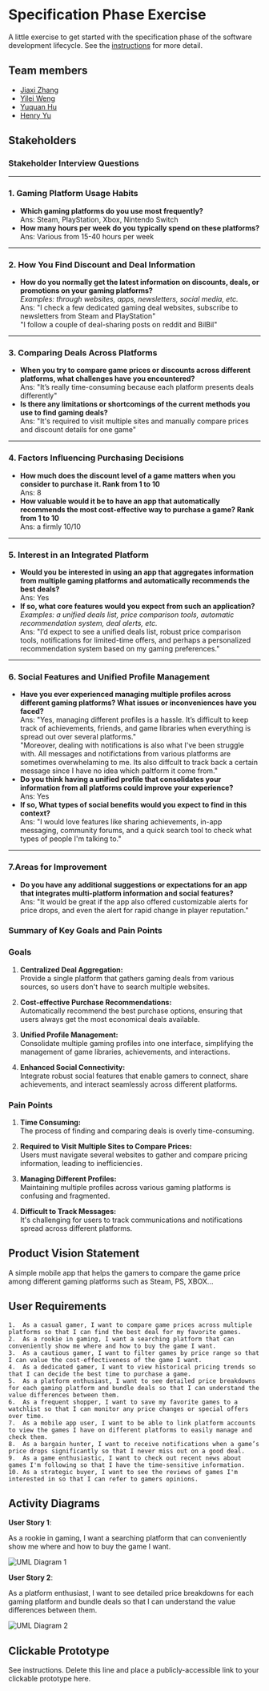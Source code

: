 # Specification Phase Exercise

A little exercise to get started with the specification phase of the software development lifecycle. See the [instructions](instructions.md) for more detail.

## Team members

- [Jiaxi Zhang](https://github.com/SuQichen777)
- [Yilei Weng](https://github.com/ShadderD)
- [Yuquan Hu](https://github.com/N-A-E-S)
- [Henry Yu](https://github.com/ky2389)

## Stakeholders

### Stakeholder Interview Questions
---

### 1. Gaming Platform Usage Habits
- **Which gaming platforms do you use most frequently?**<br>
  Ans: Steam, PlayStation, Xbox, Nintendo Switch
- **How many hours per week do you typically spend on these platforms?**<br>
  Ans: Various from 15-40 hours per week
---

### 2. How You Find Discount and Deal Information
- **How do you normally get the latest information on discounts, deals, or promotions on your gaming platforms?**<br>
  _Examples: through websites, apps, newsletters, social media, etc._<br>
  Ans: "I check a few dedicated gaming deal websites, subscribe to newsletters from Steam and PlayStation"<br>
       "I follow a couple of deal-sharing posts on reddit and BilBil" 
---

### 3. Comparing Deals Across Platforms
- **When you try to compare game prices or discounts across different platforms, what challenges have you encountered?**<br>
  Ans: "It’s really time-consuming because each platform presents deals differently"
- **Is there any limitations or shortcomings of the current methods you use to find gaming deals?**<br>
  Ans: "It's required to visit multiple sites and manually compare prices and discount details for one game" 


---

### 4. Factors Influencing Purchasing Decisions
- **How much does the discount level of a game matters when you consider to purchase it. Rank from 1 to 10** <br>
  Ans: 8
- **How valuable would it be to have an app that automatically recommends the most cost-effective way to purchase a game? Rank from 1 to 10**<br>
  Ans: a firmly 10/10
---

### 5. Interest in an Integrated Platform
- **Would you be interested in using an app that aggregates information from multiple gaming platforms and automatically recommends the best deals?**<br>
  Ans: Yes
- **If so, what core features would you expect from such an application?**<br>
  _Examples: a unified deals list, price comparison tools, automatic recommendation system, deal alerts, etc._<br>
  Ans: "I’d expect to see a unified deals list, robust price comparison tools, notifications for limited-time offers, and perhaps a personalized recommendation system based on my gaming preferences."
---

### 6. Social Features and Unified Profile Management
- **Have you ever experienced managing multiple profiles across different gaming platforms? What issues or inconveniences have you faced?**<br>
  Ans: "Yes, managing different profiles is a hassle. It’s difficult to keep track of achievements, friends, and game libraries when everything is spread out over several platforms."<br>
  "Moreover, dealing with notifications is also what I've been struggle with. All messages and notifictations from various platforms are sometimes overwhelaming to me. Its also diffcult to track back a certain message since I have no idea which paltform it come from."
- **Do you think having a unified profile that consolidates your information from all platforms could improve your experience?**<br>
  Ans: Yes
- **If so, What types of social benefits would you expect to find in this context?**<br>
  Ans: "I would love features like sharing achievements, in-app messaging, community forums, and a quick search tool to check what types of people I'm talking to."
---

### 7.Areas for Improvement
- **Do you have any additional suggestions or expectations for an app that integrates multi-platform information and social features?**<br>
  Ans:  "It would be great if the app also offered customizable alerts for price drops, and even the alert for rapid change in player reputation."
### Summary of Key Goals and Pain Points

### Goals
1. **Centralized Deal Aggregation:**  
   Provide a single platform that gathers gaming deals from various sources, so users don't have to search multiple websites.

2. **Cost-effective Purchase Recommendations:**  
   Automatically recommend the best purchase options, ensuring that users always get the most economical deals available.

3. **Unified Profile Management:**  
   Consolidate multiple gaming profiles into one interface, simplifying the management of game libraries, achievements, and interactions.

4. **Enhanced Social Connectivity:**  
   Integrate robust social features that enable gamers to connect, share achievements, and interact seamlessly across different platforms.

### Pain Points
1. **Time Consuming:**  
   The process of finding and comparing deals is overly time-consuming.

2. **Required to Visit Multiple Sites to Compare Prices:**  
   Users must navigate several websites to gather and compare pricing information, leading to inefficiencies.

3. **Managing Different Profiles:**  
   Maintaining multiple profiles across various gaming platforms is confusing and fragmented.

4. **Difficult to Track Messages:**  
   It's challenging for users to track communications and notifications spread across different platforms.


## Product Vision Statement

A simple mobile app that helps the gamers to compare the game price among different gaming platforms such as Steam, PS, XBOX...

## User Requirements

	1.	As a casual gamer, I want to compare game prices across multiple platforms so that I can find the best deal for my favorite games.
	2.	As a rookie in gaming, I want a searching platform that can conveniently show me where and how to buy the game I want.
	3.	As a cautious gamer, I want to filter games by price range so that I can value the cost-effectiveness of the game I want.
	4.	As a dedicated gamer, I want to view historical pricing trends so that I can decide the best time to purchase a game.
	5.	As a platform enthusiast, I want to see detailed price breakdowns for each gaming platform and bundle deals so that I can understand the value differences between them.
	6.	As a frequent shopper, I want to save my favorite games to a watchlist so that I can monitor any price changes or special offers over time.
	7.	As a mobile app user, I want to be able to link platform accounts to view the games I have on different platforms to easily manage and check them.
	8.	As a bargain hunter, I want to receive notifications when a game’s price drops significantly so that I never miss out on a good deal.
	9.	As a game enthusiastic, I want to check out recent news about games I'm following so that I have the time-sensitive information.
	10.	As a strategic buyer, I want to see the reviews of games I'm interested in so that I can refer to gamers opinions.

## Activity Diagrams

**User Story 1**:

As a rookie in gaming, I want a searching platform that can conveniently show me where and how to buy the game I want.

![UML Diagram 1](https://github.com/software-students-spring2025/1-specification-exercise-mikezhu/blob/main/images/uml01.jpg)


**User Story 2**:

As a platform enthusiast, I want to see detailed price breakdowns for each gaming platform and bundle deals so that I can understand the value differences between them.

![UML Diagram 2](https://github.com/software-students-spring2025/1-specification-exercise-mikezhu/blob/main/images/uml02.jpg)
## Clickable Prototype

See instructions. Delete this line and place a publicly-accessible link to your clickable prototype here.
